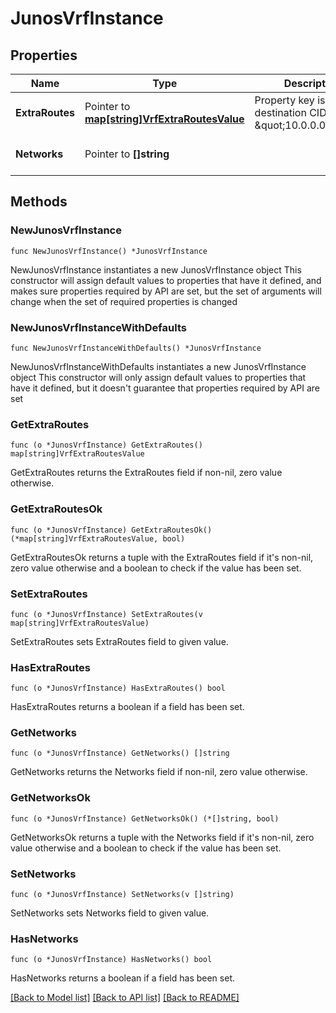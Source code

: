 # JunosVrfInstance

## Properties

Name | Type | Description | Notes
------------ | ------------- | ------------- | -------------
**ExtraRoutes** | Pointer to [**map[string]VrfExtraRoutesValue**](VrfExtraRoutesValue.md) | Property key is the destination CIDR (e.g. \&quot;10.0.0.0/8\&quot;) | [optional] 
**Networks** | Pointer to **[]string** |  | [optional] [default to []]

## Methods

### NewJunosVrfInstance

`func NewJunosVrfInstance() *JunosVrfInstance`

NewJunosVrfInstance instantiates a new JunosVrfInstance object
This constructor will assign default values to properties that have it defined,
and makes sure properties required by API are set, but the set of arguments
will change when the set of required properties is changed

### NewJunosVrfInstanceWithDefaults

`func NewJunosVrfInstanceWithDefaults() *JunosVrfInstance`

NewJunosVrfInstanceWithDefaults instantiates a new JunosVrfInstance object
This constructor will only assign default values to properties that have it defined,
but it doesn't guarantee that properties required by API are set

### GetExtraRoutes

`func (o *JunosVrfInstance) GetExtraRoutes() map[string]VrfExtraRoutesValue`

GetExtraRoutes returns the ExtraRoutes field if non-nil, zero value otherwise.

### GetExtraRoutesOk

`func (o *JunosVrfInstance) GetExtraRoutesOk() (*map[string]VrfExtraRoutesValue, bool)`

GetExtraRoutesOk returns a tuple with the ExtraRoutes field if it's non-nil, zero value otherwise
and a boolean to check if the value has been set.

### SetExtraRoutes

`func (o *JunosVrfInstance) SetExtraRoutes(v map[string]VrfExtraRoutesValue)`

SetExtraRoutes sets ExtraRoutes field to given value.

### HasExtraRoutes

`func (o *JunosVrfInstance) HasExtraRoutes() bool`

HasExtraRoutes returns a boolean if a field has been set.

### GetNetworks

`func (o *JunosVrfInstance) GetNetworks() []string`

GetNetworks returns the Networks field if non-nil, zero value otherwise.

### GetNetworksOk

`func (o *JunosVrfInstance) GetNetworksOk() (*[]string, bool)`

GetNetworksOk returns a tuple with the Networks field if it's non-nil, zero value otherwise
and a boolean to check if the value has been set.

### SetNetworks

`func (o *JunosVrfInstance) SetNetworks(v []string)`

SetNetworks sets Networks field to given value.

### HasNetworks

`func (o *JunosVrfInstance) HasNetworks() bool`

HasNetworks returns a boolean if a field has been set.


[[Back to Model list]](../README.md#documentation-for-models) [[Back to API list]](../README.md#documentation-for-api-endpoints) [[Back to README]](../README.md)


